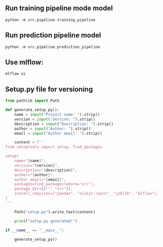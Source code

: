 ## Run training pipeline mode model 
```python -m src.pipeline.training_pipeline```

## Run prediction pipeline model 
```python -m src.pipeline.prediction_pipeline```


## Use mlflow:
```mlflow ui```


## Setup.py file for versioning

```python
from pathlib import Path

def generate_setup_py():
    name = input("Project name: ").strip()
    version = input("Version: ").strip()
    description = input("Description: ").strip()
    author = input("Author: ").strip()
    email = input("Author email: ").strip()

    content = f'''
from setuptools import setup, find_packages

setup(
    name="{name}",
    version="{version}",
    description="{description}",
    author="{author}",
    author_email="{email}",
    packages=find_packages(where="src"),
    package_dir={{"": "src"}},
    install_requires=["pandas", "scikit-learn", "joblib", "mlflow"],
)
'''

    Path("setup.py").write_text(content)

    print("setup.py generated!")

if __name__ == "__main__":
    
    generate_setup_py()





